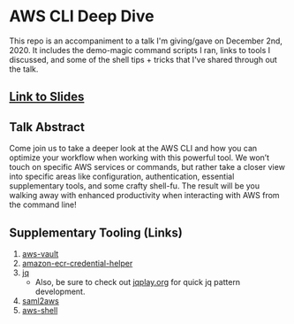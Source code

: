 # AWS CLI Deep Dive

This repo is an accompaniment to a talk I'm giving/gave on December 2nd, 2020. It includes the demo-magic command scripts I ran, links to tools I discussed, and some of the shell tips + tricks that I've shared through out the talk.

## [Link to Slides](https://slides.com/gowiem/awscli-deepdive)

## Talk Abstract

Come join us to take a deeper look at the AWS CLI and how you can optimize your workflow when working with this powerful tool. We won’t touch on specific AWS services or commands, but rather take a closer view into specific areas like configuration, authentication, essential supplementary tools, and some crafty shell-fu. The result will be you walking away with enhanced productivity when interacting with AWS from the command line!

## Supplementary Tooling (Links)

1. [aws-vault](https://github.com/99designs/aws-vault)
1. [amazon-ecr-credential-helper](https://github.com/awslabs/amazon-ecr-credential-helper)
1. [jq](https://stedolan.github.io/jq/)
    - Also, be sure to check out [jqplay.org](https://jqplay.org/) for quick jq pattern development.
1. [saml2aws](https://github.com/Versent/saml2aws)
1. [aws-shell](https://github.com/awslabs/aws-shell)